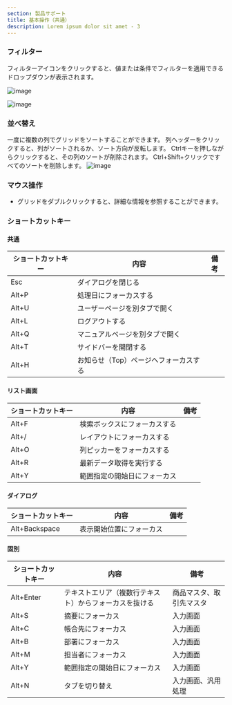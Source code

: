 ```yaml
---
section: 製品サポート
title: 基本操作（共通）
description: Lorem ipsum dolor sit amet - 3
---
```

### フィルター

フィルターアイコンをクリックすると、値または条件でフィルターを適用できるドロップダウンが表示されます。

![image](https://user-images.githubusercontent.com/22786124/237030641-02f4c65f-f449-4000-ab48-7b2a49de5bcf.png)

![image](https://user-images.githubusercontent.com/22786124/237031055-e51fe205-9d68-4c2f-8639-e2eb7e3177ea.png)

### 並べ替え

一度に複数の列でグリッドをソートすることができます。 列ヘッダーをクリックすると、列がソートされるか、ソート方向が反転します。 Ctrlキーを押しながらクリックすると、その列のソートが削除されます。 Ctrl+Shift+クリックですべてのソートを削除します。
![image](https://user-images.githubusercontent.com/22786124/237026993-614bb79d-e24b-4899-8a7c-aa0f49ff3841.png)

### マウス操作

- グリッドをダブルクリックすると、詳細な情報を参照することができます。

### ショートカットキー

#### 共通

| ショートカットキー | 内容                                  | 備考 |
| ------------------ | ------------------------------------- | ---- |
| Esc                | ダイアログを閉じる                    |      |
| Alt+P              | 処理日にフォーカスする                |      |
| Alt+U              | ユーザーページを別タブで開く          |      |
| Alt+L              | ログアウトする                        |      |
| Alt+Q              | マニュアルページを別タブで開く        |      |
| Alt+T              | サイドバーを開閉する                  |      |
| Alt+H              | お知らせ（Top）ページへフォーカスする |      |

#### リスト画面

| ショートカットキー | 内容                         | 備考 |
| ------------------ | ---------------------------- | ---- |
| Alt+F              | 検索ボックスにフォーカスする |      |
| Alt+/              | レイアウトにフォーカスする   |      |
| Alt+O              | 列ピッカーをフォーカスする   |      |
| Alt+R              | 最新データ取得を実行する     |      |
| Alt+Y              | 範囲指定の開始日にフォーカス |      |

#### ダイアログ

| ショートカットキー | 内容                     | 備考 |
| ------------------ | ------------------------ | ---- |
| Alt+Backspace      | 表示開始位置にフォーカス |      |

#### 固別

| ショートカットキー | 内容                                                   | 備考                     |
| ------------------ | ------------------------------------------------------ | ------------------------ |
| Alt+Enter          | テキストエリア（複数行テキスト）からフォーカスを抜ける | 商品マスタ、取引先マスタ |
| Alt+S              | 摘要にフォーカス                                       | 入力画面                 |
| Alt+C              | 帳合先にフォーカス                                     | 入力画面                 |
| Alt+B              | 部署にフォーカス                                       | 入力画面                 |
| Alt+M              | 担当者にフォーカス                                     | 入力画面                 |
| Alt+Y              | 範囲指定の開始日にフォーカス                           | 入力画面                 |
| Alt+N              | タブを切り替え                                         | 入力画面、汎用処理       |

